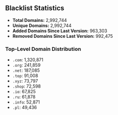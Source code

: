 ## Blacklist Statistics

- **Total Domains:** 2,992,744
- **Unique Domains:** 2,992,744
- **Added Domains Since Last Version:** 963,303
- **Removed Domains Since Last Version:** 992,475

### Top-Level Domain Distribution

-  `.com`: 1,320,871
-  `.org`: 241,859
-  `.net`: 187,085
-  `.top`: 91,008
-  `.xyz`: 73,797
-  `.shop`: 72,598
-  `.io`: 67,825
-  `.ru`: 61,878
-  `.info`: 52,871
-  `.pl`: 49,436
